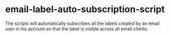 # email-label-auto-subscription-script
The scripts will automatically subscribes all the labels created by an email user in his account so that the label is visible across all email clients.
